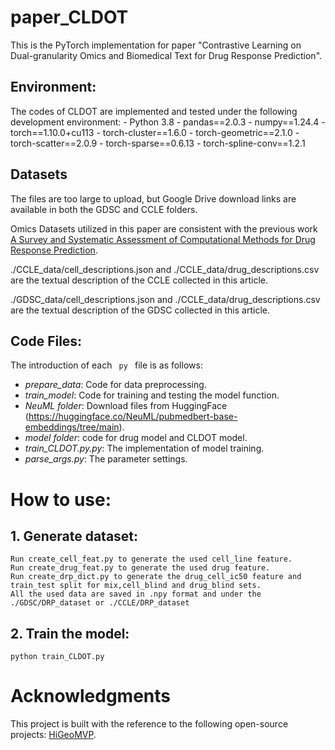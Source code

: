 # paper_CLDOT

This is the PyTorch implementation for paper "Contrastive Learning on Dual-granularity Omics and Biomedical Text for Drug Response Prediction".


## Environment:
The codes of CLDOT are implemented and tested under the following development environment:
    - Python 3.8
    - pandas==2.0.3
    - numpy==1.24.4
    - torch==1.10.0+cu113
    - torch-cluster==1.6.0
    - torch-geometric==2.1.0
    - torch-scatter==2.0.9
    - torch-sparse==0.6.13
    - torch-spline-conv==1.2.1

## Datasets

The files are too large to upload, but Google Drive download links are available in both the GDSC and CCLE folders.

Omics Datasets utilized in this paper are consistent with the previous work [A Survey and Systematic Assessment of Computational Methods for Drug Response Prediction](https://github.com/Jinyu2019/Suppl-data-BBpaper).

./CCLE_data/cell_descriptions.json and ./CCLE_data/drug_descriptions.csv are the textual description of the CCLE collected in this article.

./GDSC_data/cell_descriptions.json and ./CCLE_data/drug_descriptions.csv are the textual description of the GDSC collected in this article.

## Code Files:
The introduction of each <code> py </code> file is as follows:


- <i>prepare_data</i>: Code for data preprocessing.
- <i>train_model</i>: Code for training and testing the model function.
- <i>NeuML folder</i>: Download files from HuggingFace (https://huggingface.co/NeuML/pubmedbert-base-embeddings/tree/main).
- <i>model folder</i>: code for drug model and CLDOT model.
- <i>train_CLDOT.py.py</i>: The implementation of model training.
- <i>parse_args.py</i>: The parameter settings.


# How to use:
## 1. Generate dataset:
    Run create_cell_feat.py to generate the used cell_line feature.
    Run create_drug_feat.py to generate the used drug feature. 
    Run create_drp_dict.py to generate the drug_cell_ic50 feature and train_test split for mix,cell_blind and drug_blind sets.
    All the used data are saved in .npy format and under the ./GDSC/DRP_dataset or ./CCLE/DRP_dataset
    
## 2. Train the model:
    python train_CLDOT.py


# Acknowledgments
This project is built with the reference to the following open-source projects:
[HiGeoMVP](https://github.com/matcyr/Hi-GeoMVP).